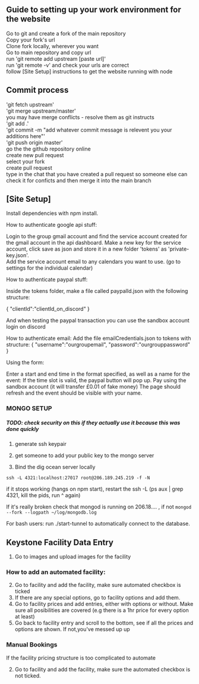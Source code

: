 ## Guide to setting up your work environment for the website
Go to git and create a fork of the main repository  
Copy your fork's url  
Clone fork locally, wherever you want  
Go to main repository and copy url  
run 'git remote add upstream [paste url]'  
run 'git remote -v' and check your urls are correct  
follow [Site Setup] instructions to get the website running with node  
  
## Commit process  
'git fetch upstream'  
'git merge upstream/master'  
you may have merge conflicts - resolve them as git instructs  
'git add .'  
'git commit -m "add whatever commit message is relevent you your additions here"'  
'git push origin master'  
go the the github repository online  
create new pull request  
select your fork  
create pull request  
type in the chat that you have created a pull request so someone else can check it for conficts and then merge it into the main branch  

## [Site Setup]

Install dependencies with npm install.

How to authenticate google api stuff:

Login to the group gmail account and find the service account created for the gmail account in the api dashboard.
Make a new key for the service account, click save as json and store it in a new folder 'tokens' as 'private-key.json'.  
Add the service account email to any calendars you want to use. (go to settings for the individual calendar)

How to authenticate paypal stuff:

Inside the tokens folder, make a file called paypalId.json with the following structure:

{
"clientId":"clientId_on_discord"
}

And when testing the paypal transaction you can use the sandbox account login on discord

How to authenticate email:
Add the file emailCredentials.json to tokens with structure:
{
"username":"ourgroupemail",
"password":"ourgrouppassword"
}

Using the form:

Enter a start and end time in the format specified, as well as a name for the event:
If the time slot is valid, the paypal button will pop up.
Pay using the sandbox account (it will transfer £0.01 of fake money)
The page should refresh and the event should be visible with your name.


### MONGO SETUP

##### TODO: check security on this if they actually use it because this was done quickly

1. generate ssh keypair

2. get someone to add your public key to the mongo server

3. Bind the dig ocean server locally

```ssh -L 4321:localhost:27017 root@206.189.245.219 -f -N```

if it stops working (hangs on npm start), restart the ssh -L (ps aux | grep 4321, kill the pids, run ^ again)

If it's really broken check that mongod is running on 206.18.... , if not `mongod --fork --logpath ~/log/mongodb.log`

For bash users: run ./start-tunnel to automatically connect to the database.


## Keystone Facility Data Entry

1. Go to images and upload images for the facility

### How to add an automated facility:

2. Go to facility and add the facility, make sure automated checkbox is ticked
3. If there are any special options, go to facility options and add them.
4. Go to facility prices and add entries, either with options or without. Make sure all posibilities are covered (e.g
there is a 1hr price for every option at least)
6. Go back to facility entry and scroll to the bottom, see if all the prices and options are shown. If not,you've messed up
up

### Manual Bookings

If the facility pricing structure is too complicated to automate

2. Go to facility and add the facility, make sure the automated checkbox is not ticked.